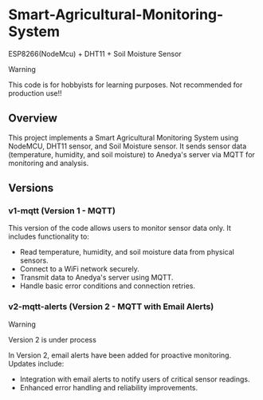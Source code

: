 # Smart-Agricultural-Monitoring-System
ESP8266(NodeMcu) + DHT11 + Soil Moisture Sensor

> [!WARNING]
> This code is for hobbyists for learning purposes. Not recommended for production use!!

## Overview

This project implements a Smart Agricultural Monitoring System using NodeMCU, DHT11 sensor, and Soil Moisture sensor. It sends sensor data (temperature, humidity, and soil moisture) to Anedya's server via MQTT for monitoring and analysis.

## Versions

### v1-mqtt (Version 1 - MQTT)

This version of the code allows users to monitor sensor data only. It includes functionality to:
- Read temperature, humidity, and soil moisture data from physical sensors.
- Connect to a WiFi network securely.
- Transmit data to Anedya's server using MQTT.
- Handle basic error conditions and connection retries.

### v2-mqtt-alerts (Version 2 - MQTT with Email Alerts)
> [!WARNING]
> Version 2 is under process 

In Version 2, email alerts have been added for proactive monitoring. Updates include:
- Integration with email alerts to notify users of critical sensor readings.
- Enhanced error handling and reliability improvements.
